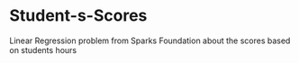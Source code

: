 # Student-s-Scores
Linear Regression problem from Sparks Foundation about the scores based on students hours 
